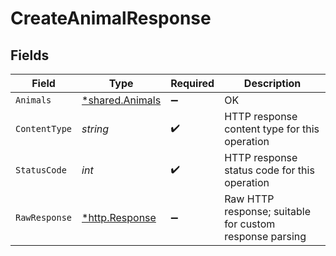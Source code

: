 # CreateAnimalResponse


## Fields

| Field                                                   | Type                                                    | Required                                                | Description                                             |
| ------------------------------------------------------- | ------------------------------------------------------- | ------------------------------------------------------- | ------------------------------------------------------- |
| `Animals`                                               | [*shared.Animals](../../models/shared/animals.md)       | :heavy_minus_sign:                                      | OK                                                      |
| `ContentType`                                           | *string*                                                | :heavy_check_mark:                                      | HTTP response content type for this operation           |
| `StatusCode`                                            | *int*                                                   | :heavy_check_mark:                                      | HTTP response status code for this operation            |
| `RawResponse`                                           | [*http.Response](https://pkg.go.dev/net/http#Response)  | :heavy_minus_sign:                                      | Raw HTTP response; suitable for custom response parsing |